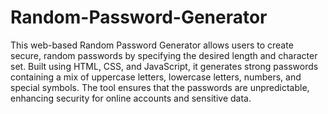 # Random-Password-Generator
 
This web-based Random Password Generator allows users to create secure, random passwords by specifying the desired length and character set. 
Built using HTML, CSS, and JavaScript, it generates strong passwords containing a mix of uppercase letters, lowercase letters, numbers, and special symbols.
The tool ensures that the passwords are unpredictable, enhancing security for online accounts and sensitive data.

